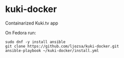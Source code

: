 # kuki-docker
Containarized Kuki.tv app

On Fedora run:
```
sudo dnf -y install ansible
git clone https://github.com/ljozsa/kuki-docker.git
ansible-playbook ~/kuki-docker/install.yml
```
